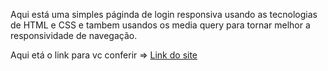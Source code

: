  Aqui está uma simples páginda de login responsiva usando as tecnologias de HTML e CSS e tambem usandos os media query para tornar melhor a responsividade de navegação.

<p>Aqui etá o link para vc conferir => <a href="https://victorweb123.github.io/pagina-login/">Link do site</a></p>


<img src="">